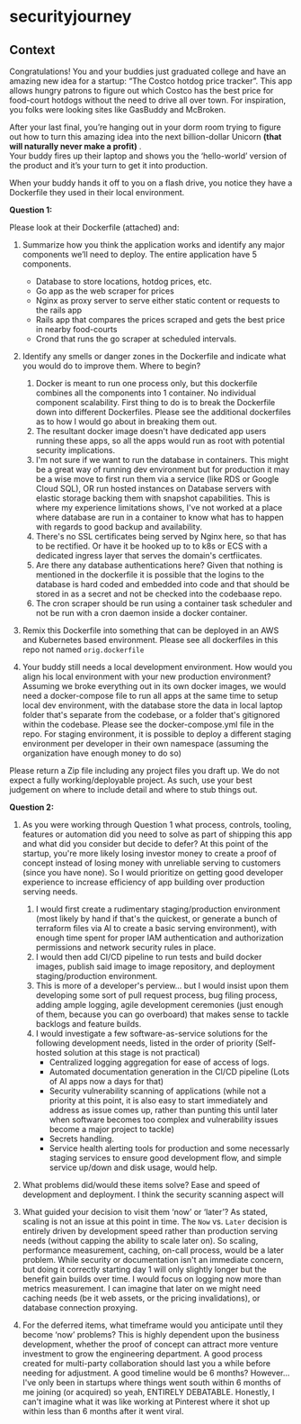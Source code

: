 # securityjourney

## Context

Congratulations! You and your buddies just graduated college and have an amazing new idea for a startup: “The Costco hotdog price tracker”.  This app allows hungry patrons to figure out which Costco has the best price for food-court hotdogs without the need to drive all over town.  For inspiration, you folks were looking sites like GasBuddy and McBroken.
 
After your last final, you’re hanging out in your dorm room trying to figure out how to turn this amazing idea into the next billion-dollar Unicorn **(that will naturally never make a profit)** .     
Your buddy fires up their laptop and shows you the ‘hello-world’ version of the product and it’s your turn to get it into production.
 
When your buddy hands it off to you on a flash drive, you notice they have a Dockerfile they used in their local environment.
 
**Question 1:**
 
Please look at their Dockerfile  (attached) and:
1.	Summarize how you think the application works and identify any major components we’ll need to deploy. 
    The entire application have 5 components. 
    - Database to store locations, hotdog prices, etc. 
    - Go app as the web scraper for prices
    - Nginx as proxy server to serve either static content or requests to the rails app
    - Rails app that compares the prices scraped and gets the best price in nearby food-courts
    - Crond that runs the go scraper at scheduled intervals. 

2.	Identify any smells or danger zones in the Dockerfile and indicate what you would do to improve them.
    Where to begin?  
    1. Docker is meant to run one process only, but this dockerfile combines all the components into 1 container. No individual component scalability.  First thing to do is to break the Dockerfile down into different Dockerfiles. Please see the additional dockerfiles as to how I would go about in breaking them out. 
    2. The resultant docker image doesn't have dedicated app users running these apps, so all the apps would run as root with potential security implications. 
    3. I'm not sure if we want to run the database in containers. This might be a great way of running dev environment but for production it may be a wise move to first run them via a service (like RDS or Google Cloud SQL), OR run hosted instances on Database servers with elastic storage backing them with snapshot capabilities. This is where my experience limitations shows, I've not worked at a place where database are run in a container to know what has to happen with regards to good backup and availability. 
    4. There's no SSL certificates being served by Nginx here, so that has to be rectified. Or have it be hooked up to to k8s or ECS with a dedicated ingress layer that serves the domain's certfiicates. 
    5. Are there any database authentications here?  Given that nothing is mentioned in the dockerfile it is possible that the logins to the database is hard coded and embedded into code and that should be stored in as a secret and not be checked into the codebaase repo.
    6. The cron scraper should be run using a container task scheduler and not be run with a cron daemon inside a docker container. 

3.	Remix this Dockerfile into something that can be deployed in an AWS and Kubernetes based environment.
    Please see all dockerfiles in this repo not named `orig.dockerfile`
4.	Your buddy still needs a local development environment.  How would you align his local environment with your new production environment?
    Assuming we broke everything out in its own docker images, we would need a docker-compose file to run all apps at the same time to setup local dev environment, with the database store the data in local laptop folder that's separate from the codebase, or a folder that's gitignored within the codebase. Please see the docker-compose.yml file in the repo. 
    For staging environment, it is possible to deploy a different staging environment per developer in their own namespace (assuming the organization have enough money to do so)
 
Please return a Zip file including any project files you draft up.  We do not expect a fully working/deployable project.  As such, use your best judgement on where to include detail and where to stub things out.  
 
**Question 2:**
 
1.	As you were working through Question 1 what process, controls, tooling, features or automation did you need to solve as part of shipping this app and what did you consider but decide to defer?
    At this point of the startup, you're more likely losing investor money to create a proof of concept instead of losing money with unreliable serving to customers (since you have none). So I would prioritize on getting good developer experience to increase efficiency of app building over production serving needs. 
    1. I would first create a rudimentary staging/production environment (most likely by hand if that's the quickest, or generate a bunch of terraform files via AI to create a basic serving environment), with enough time spent for proper IAM authentication and authorization permissions and network security rules in place. 
    2. I would then add CI/CD pipeline to run tests and build docker images, publish said image to image repository, and deployment staging/production environment. 
    3. This is more of a developer's perview... but I would insist upon them developing some sort of pull request process, bug filing process, adding ample logging, agile development ceremonies (just enough of them, because you can go overboard) that makes sense to tackle backlogs and feature builds. 
    4. I would investigate a few software-as-service solutions for the following development needs, listed in the order of priority (Self-hosted solution at this stage is not practical)
        - Centralized logging aggregation for ease of access of logs. 
        - Automated documentation generation in the CI/CD pipeline (Lots of AI apps now a days for that)
	    - Security vulnerability scanning of applications (while not a priority at this point, it is also easy to start immediately and address as issue comes up, rather than punting this until later when software becomes too complex and vulnerability issues become a major project to tackle)
	    - Secrets handling.
	    - Service health alerting tools for production and some necessarly staging services to ensure good development flow, and simple service up/down and disk usage, would help. 
    
2.	What problems did/would these items solve?
    Ease and speed of development and deployment. I think the security scanning aspect will 

3.	What guided your decision to visit them ‘now’ or ‘later’?
    As stated, scaling is not an issue at this point in time. The `Now` vs. `Later` decision is entirely driven by development speed rather than production serving needs (without capping the ability to scale later on). So scaling, performance measurement, caching, on-call process, would be a later problem. While security or documentation isn't an immediate concern, but doing it correctly starting day 1 will only slightly longer but the benefit gain builds over time. I would focus on logging now more than metrics measurement. I can imagine that later on we might need caching needs (be it web assets, or the pricing invalidations), or database connection proxying. 

4.	For the deferred items, what timeframe would you anticipate until they become ‘now’ problems?
    This is highly dependent upon the business development, whether the proof of concept can attract more venture investment to grow the engineering department. A good process created for multi-party collaboration should last you a while before needing for adjustment. A good timeline would be 6 months? However... I've only been in startups where things went south within 6 months of me joining (or acquired) so yeah, ENTIRELY DEBATABLE. Honestly, I can't imagine what it was like working at Pinterest where it shot up within less than 6 months after it went viral. 
